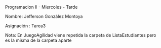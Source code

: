 Programacion II - Miercoles - Tarde

Nombre: Jefferson González Montoya

Asignación : Tarea3

Nota: En JuegoAgilidad viene repetida la carpeta de ListaEstudiantes pero es la misma de la carpeta aparte
